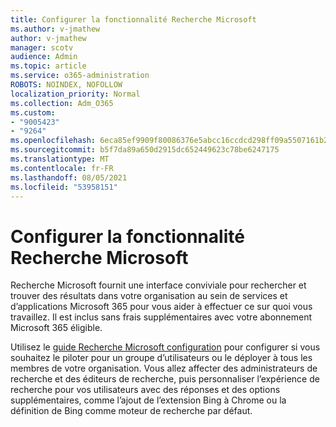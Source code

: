```yaml
---
title: Configurer la fonctionnalité Recherche Microsoft
ms.author: v-jmathew
author: v-jmathew
manager: scotv
audience: Admin
ms.topic: article
ms.service: o365-administration
ROBOTS: NOINDEX, NOFOLLOW
localization_priority: Normal
ms.collection: Adm_O365
ms.custom:
- "9005423"
- "9264"
ms.openlocfilehash: 6eca85ef9909f80086376e5abcc16ccdcd298ff09a5507161b222447d9f690c0
ms.sourcegitcommit: b5f7da89a650d2915dc652449623c78be6247175
ms.translationtype: MT
ms.contentlocale: fr-FR
ms.lasthandoff: 08/05/2021
ms.locfileid: "53958151"
---
```

# <a name="set-up-microsoft-search"></a>Configurer la fonctionnalité Recherche Microsoft

Recherche Microsoft fournit une interface conviviale pour rechercher et trouver des résultats dans votre organisation au sein de services et d’applications Microsoft 365 pour vous aider à effectuer ce sur quoi vous travaillez. Il est inclus sans frais supplémentaires avec votre abonnement Microsoft 365 éligible.

Utilisez le [guide Recherche Microsoft configuration](https://go.microsoft.com/fwlink/?linkid=2156919) pour configurer si vous souhaitez le piloter pour un groupe d’utilisateurs ou le déployer à tous les membres de votre organisation. Vous allez affecter des administrateurs de recherche et des éditeurs de recherche, puis personnaliser l’expérience de recherche pour vos utilisateurs avec des réponses et des options supplémentaires, comme l’ajout de l’extension Bing à Chrome ou la définition de Bing comme moteur de recherche par défaut.
